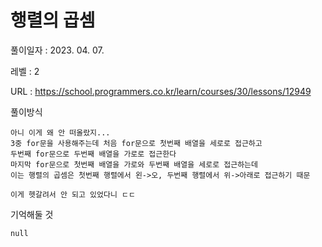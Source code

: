 # 행렬의 곱셈
풀이일자 : 2023. 04. 07.  
    
레벨 : 2    

URL : https://school.programmers.co.kr/learn/courses/30/lessons/12949

풀이방식

    아니 이게 왜 안 떠올랐지...
    3중 for문을 사용해주는데 처음 for문으로 첫번째 배열을 세로로 접근하고
    두번째 for문으로 두번째 배열을 가로로 접근한다
    마지막 for문으로 첫번째 배열을 가로와 두번째 배열을 세로로 접근하는데
    이는 행렬의 곱셈은 첫번째 행렬에서 왼->오, 두번째 행렬에서 위->아래로 접근하기 때문

    이게 헷갈려서 안 되고 있었다니 ㄷㄷ

기억해둘 것  
    
    null